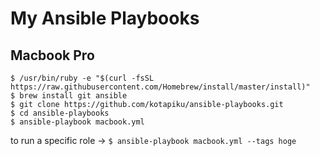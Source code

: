 # My Ansible Playbooks

## Macbook Pro

```
$ /usr/bin/ruby -e "$(curl -fsSL https://raw.githubusercontent.com/Homebrew/install/master/install)"
$ brew install git ansible
$ git clone https://github.com/kotapiku/ansible-playbooks.git
$ cd ansible-playbooks
$ ansible-playbook macbook.yml
```

to run a specific role → `$ ansible-playbook macbook.yml --tags hoge`
